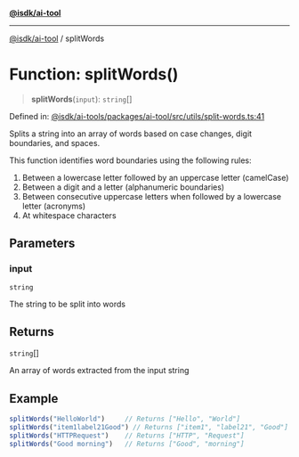 [**@isdk/ai-tool**](../README.md)

***

[@isdk/ai-tool](../globals.md) / splitWords

# Function: splitWords()

> **splitWords**(`input`): `string`[]

Defined in: [@isdk/ai-tools/packages/ai-tool/src/utils/split-words.ts:41](https://github.com/isdk/ai-tool.js/blob/fb1809b53cc75a30928176c26910792b6b8a96e1/src/utils/split-words.ts#L41)

Splits a string into an array of words based on case changes, digit boundaries, and spaces.

This function identifies word boundaries using the following rules:
1. Between a lowercase letter followed by an uppercase letter (camelCase)
2. Between a digit and a letter (alphanumeric boundaries)
3. Between consecutive uppercase letters when followed by a lowercase letter (acronyms)
4. At whitespace characters

## Parameters

### input

`string`

The string to be split into words

## Returns

`string`[]

An array of words extracted from the input string

## Example

```ts
splitWords("HelloWorld")     // Returns ["Hello", "World"]
splitWords("item1label21Good") // Returns ["item1", "label21", "Good"]
splitWords("HTTPRequest")    // Returns ["HTTP", "Request"]
splitWords("Good morning")   // Returns ["Good", "morning"]
```
